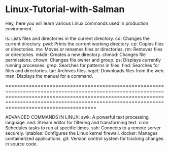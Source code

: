 # Linux-Tutorial-with-Salman
Hey, here you will learn various Linux commands used in production environment.
<BASIC COMMANDS>

ls: Lists files and directories in the current directory.
cd: Changes the current directory.
pwd: Prints the current working directory.
cp: Copies files or directories.
mv: Moves or renames files or directories.
rm: Removes files or directories.
mkdir: Creates a new directory.
chmod: Changes file permissions.
chown: Changes file owner and group.
ps: Displays currently running processes.
grep: Searches for patterns in files.
find: Searches for files and directories.
tar: Archives files.
wget: Downloads files from the web.
man: Displays the manual for a command.

=======================================================================================================================================================================================================================================================

ADVANCED COMMANDS IN LINUX:
awk: A powerful text processing language.
sed: Stream editor for filtering and transforming text.
cron: Schedules tasks to run at specific times.
ssh: Connects to a remote server securely.
iptables: Configures the Linux kernel firewall.
docker: Manages containerized applications.
git: Version control system for tracking changes in source code.

